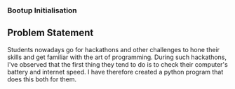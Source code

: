### Bootup Initialisation
## Problem Statement
Students nowadays go for hackathons and other challenges to hone their skills and get familiar with the art of programming. During such hackathons, I've observed that the first thing they tend to do is to check their computer's battery and internet speed. I have therefore created a python program that does this both for them. 

